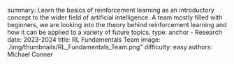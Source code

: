 summary: Learn the basics of reinforcement learning as an introductory concept to the wider field of artificial intelligence. A team mostly filled with beginners, we are looking into the theory behind reinforcement learning and how it can be applied to a variety of future topics.
type: anchor - Research
date: 2023-2024
title: RL Fundamentals Team
image: ./img/thumbnails/RL_Fundamentals_Team.png"
difficulty: easy
authors: Michael Conner
